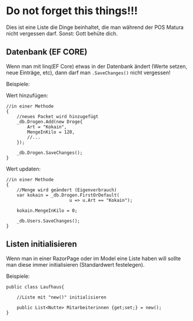 # Do not forget this things!!!

Dies ist eine Liste die Dinge beinhaltet, die man während der POS Matura nicht vergessen darf. 
Sonst: Gott behüte dich.

## Datenbank (EF CORE)

Wenn man mit linq(EF Core) etwas in der Datenbank 
ändert (Werte setzen, neue Einträge, etc), dann darf man ```.SaveChanges()```
nicht vergessen!

Beispiele:

Wert hinzufügen:
```
//in einer Methode
{
    //neues Packet wird hinzugefügt
    _db.Drogen.Add(new Droge{
        Art = "Kokain",
        MengeInKilo = 120,
        //... 
    });

    _db.Drogen.SaveChanges();
}
```

Wert updaten:
```
//in einer Methode
{
    //Menge wird geändert (Eigenverbrauch)
    var kokain = _db.Drogen.FirstOrDefault(
                        u => u.Art == "Kokain");

    kokain.MengeInKilo = 0;
    
    _db.Users.SaveChanges();
}
```



## Listen initialisieren

Wenn man in einer RazorPage oder im Model eine Liste haben will sollte man diese immer initialisieren (Standardwert festelegen).

Beispiele:

```
public class Laufhaus{

    //Liste mit "new()" initialisieren

    public List<Nutte> Mitarbeiterinnen {get;set;} = new();
}
```